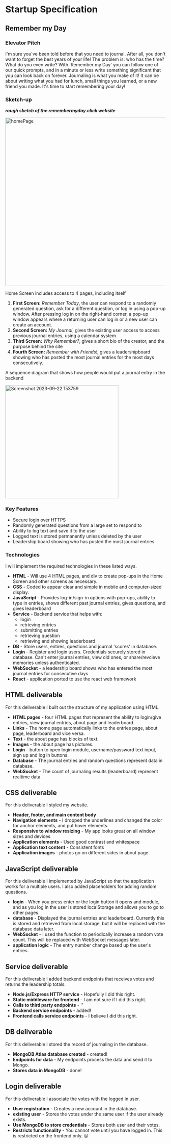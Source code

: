 # Startup Specification
## Remember my Day

### Elevator Pitch

I'm sure you've been told before that you need to journal. After all, you don't want to forget the best years of your life! The problem is: who has the time? What do you even write? With 'Remember my Day' you can follow one of our quick prompts, and in a minute or less write something significant that you can look back on forever. Journaling is what you make of it! It can be about writing what you had for lunch, small things you learned, or a new friend you made. It's time to start remembering your day! 

### Sketch-up

***rough sketch of the remembermyday.click website***

<img width="528" alt="homePage" src="https://github.com/ambjarvi/cs260/assets/65629654/a842d5c2-f3b7-4578-9572-da7fb817d833">

Home Screen includes access to 4 pages, including itself

1. **First Screen:** *Remember Today*, the user can respond to a randomly generated question, ask for a different question, or log in using a pop-up window. After pressing log in on the right-hand corner, a pop-up window appears where a returning user can log in or a new user can create an account.
1. **Second Screen:** *My Journal*, gives the existing user access to access previous journal entries, using a calendar system
1. **Third Screen:** *Why Remember?*, gives a short bio of the creator, and the purpose behind the site
1. **Fourth Screen:** *Remember with Friends!*, gives a leadershipboard showing who has posted the most journal entries for the most days consecutively.

A sequence diagram that shows how people would put a journal entry in the backend

<img width="355" alt="Screenshot 2023-09-22 153759" src="https://github.com/ambjarvi/cs260/assets/65629654/e85228bb-6e4a-4a74-85a5-14c1552d1885">

### Key Features
- Secure login over HTTPS
- Randomly generated questions from a large set to respond to
- Ability to log text and save it to the user
- Logged text is stored permanently unless deleted by the user
- Leadership board showing who has posted the most journal entries
  
### Technologies

I will implement the required technologies in these listed ways.

- **HTML** - Will use 4 HTML pages, and div to create pop-ups in the Home Screen and other screens as necessary. 
- **CSS** - Coded to appear clear and simple in mobile and computer-sized display. 
- **JavaScript** - Provides log-in/sign-in options with pop-ups, ability to type in entries, shows different past journal entries, gives questions, and gives leaderboard   
- **Service** - Backend service that helps with:
  - login
  - retrieving entries 
  - submitting entries
  - retrieving question
  - retrieving and showing leaderboard
- **DB** - Store users, entires, questions and journal 'scores' in database.
- **Login** - Register and login users. Credentials securely stored in database. Can't enter journal entries, view old ones, or share/revcieve memories unless authenticated.
- **WebSocket** - a leadership board shows who has entered the most journal entries for consecutive days
- **React** - application ported to use the react web framework



## HTML deliverable

For this deliverable I built out the structure of my application using HTML.

- **HTML pages** - four HTML pages that represent the ability to login/give entries, view journal entries, about page and leaderboard.
- **Links** - The home page automatically links to the entries page, about page, leaderboard and vice versa.
- **Text** - the about page has blocks of text.
- **Images** - the about page has pictures. 
- **Login** - button to open login module, username/password text input, sign up and log in buttons.
- **Database** - The journal entries and random questions represent data in database.
- **WebSocket** - The count of journaling results (leaderboard) represent realtime data.

## CSS deliverable

For this deliverable I styled my website.

- **Header, footer, and main content body**
- **Navigation elements** - I dropped the underlines and changed the color for anchor elements, and put hover elements.
- **Responsive to window resizing** - My app looks great on all window sizes and devices
- **Application elements** - Used good contrast and whitespace
- **Application text content** - Consistent fonts
- **Application images** - photos go on different sides in about page

## JavaScript deliverable

For this deliverable I implemented by JavaScript so that the application works for a multiple users. I also added placeholders for adding random questions.

- **login** - When you press enter or the login button it opens and module, and as you log in the user is stored localStorage and allows you to go to other pages.
- **database** - Displayed the journal entries and leaderboard. Currently this is stored and retrieved from local storage, but it will be replaced with the database data later.
- **WebSocket** - I used the function to periodically increase a random vote count. This will be replaced with WebSocket messages later.
- **application logic** - The entry number change based up the user's entries.

## Service deliverable

For this deliverable I added backend endpoints that receives votes and returns the leadership totals.

- **Node.js/Express HTTP service** - Hopefully I did this right. 
- **Static middleware for frontend** - I am not sure if I did this right.
- **Calls to third party endpoints** - ''
- **Backend service endpoints** - added!
- **Frontend calls service endpoints** - I believe I did this right.
  
## DB deliverable

For this deliverable I stored the record of journaling in the database.

- **MongoDB Atlas database created** - created!
- **Endpoints for data** - My endpoints process the data and send it to Mongo.
- **Stores data in MongoDB** - done!

## Login deliverable

For this deliverable I associate the votes with the logged in user.

- **User registration** - Creates a new account in the database.
- **existing user** - Stores the votes under the same user if the user already exists.
- **Use MongoDB to store credentials** - Stores both user and their votes.
- **Restricts functionality** - You cannot vote until you have logged in. This is restricted on the frontend only. 😔

